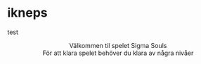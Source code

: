 # ikneps
test
<center>
Välkommen til spelet Sigma Souls
<div>
För att klara spelet behöver du klara av några nivåer
</center>
